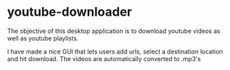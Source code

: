 # youtube-downloader
The objective of this desktop application is to download youtube videos as well as youtube playlists.

I have made a nice GUI that lets users add urls, select a destination location and hit download.
The videos are automatically converted to .mp3's
